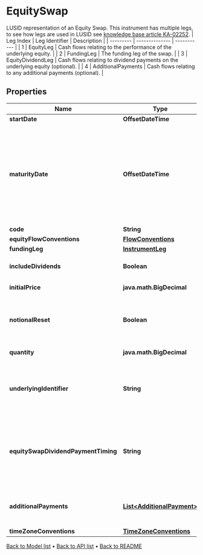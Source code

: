 

# EquitySwap

LUSID representation of an Equity Swap.     This instrument has multiple legs, to see how legs are used in LUSID see [knowledge base article KA-02252](https://support.lusid.com/knowledgebase/article/KA-02252).     | Leg Index | Leg Identifier | Description |  | --------- | -------------- | ----------- |  | 1 | EquityLeg | Cash flows relating to the performance of the underlying equity. |  | 2 | FundingLeg | The funding leg of the swap. |  | 3 | EquityDividendLeg | Cash flows relating to dividend payments on the underlying equity (optional). |  | 4 | AdditionalPayments | Cash flows relating to any additional payments (optional). |

## Properties

| Name | Type | Description | Notes |
|------------ | ------------- | ------------- | -------------|
|**startDate** | **OffsetDateTime** | The start date of the EquitySwap. |  |
|**maturityDate** | **OffsetDateTime** | The final maturity date of the instrument. This means the last date on which the instruments makes a payment of any amount.  For the avoidance of doubt, that is not necessarily prior to its last sensitivity date for the purposes of risk; e.g. instruments such as  Constant Maturity Swaps (CMS) often have sensitivities to rates that may well be observed or set prior to the maturity date, but refer to a termination date beyond it. |  |
|**code** | **String** | The code of the underlying. |  |
|**equityFlowConventions** | [**FlowConventions**](FlowConventions.md) |  |  |
|**fundingLeg** | [**InstrumentLeg**](InstrumentLeg.md) |  |  |
|**includeDividends** | **Boolean** | Dividend inclusion flag, if true dividends are included in the equity leg (total return). |  |
|**initialPrice** | **java.math.BigDecimal** | The initial equity price of the Equity Swap. |  |
|**notionalReset** | **Boolean** | Notional reset flag, if true the notional of the funding leg is reset at the start of every  coupon to match the value of the equity leg (equity price at start of coupon times quantity). |  |
|**quantity** | **java.math.BigDecimal** | The quantity or number of shares in the Equity Swap. |  |
|**underlyingIdentifier** | **String** | External market codes and identifiers for the EquitySwap, e.g. RIC.    Supported string (enumeration) values are: [LusidInstrumentId, Isin, Sedol, Cusip, ClientInternal, Figi, RIC, QuotePermId, REDCode, BBGId, ICECode]. |  |
|**equitySwapDividendPaymentTiming** | **String** | Determines how the payment of dividends is handled for the equity swap.  Defaults to paying at the next Equity coupon date.     Supported string (enumeration) values are: [PayAtNextEquityCouponDate, PayAtMaturityOfSwap, PayAtNextFundingLegCouponDate, PayAtPaymentDateOfDividendEvent]. |  [optional] |
|**additionalPayments** | [**List&lt;AdditionalPayment&gt;**](AdditionalPayment.md) | Optional additional payments at a given date e.g. to level off an uneven equity swap.  The dates must be distinct and either all payments are Pay or all payments are Receive. |  [optional] |
|**timeZoneConventions** | [**TimeZoneConventions**](TimeZoneConventions.md) |  |  [optional] |



[Back to Model list](../README.md#documentation-for-models) &#8226; [Back to API list](../README.md#documentation-for-api-endpoints) &#8226; [Back to README](../README.md)


